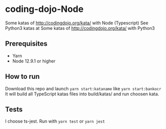 # coding-dojo-Node

Some katas of <http://codingdojo.org/kata/> with Node (Typescript)
See Python3 katas at Some katas of <http://codingdojo.org/kata/> with Python3

## Prerequisites

- Yarn
- Node 12.9.1 or higher

## How to run

Download this repo and launch `yarn start:kataname` like `yarn start:bankocr`
It will build all TypeScript katas files into build/katas/ and run choosen kata.

## Tests

I choose ts-jest. Run with `yarn test` or `yarn jest`
